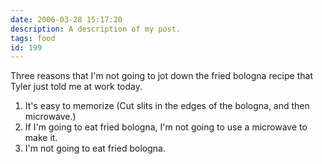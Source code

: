 ```yaml
---
date: 2006-03-28 15:17:20
description: A description of my post.
tags: food
id: 199
---
```

Three reasons that I'm not going to jot down the fried bologna recipe that Tyler just told me at work today.

<ol><li>It's easy to memorize (Cut slits in the edges of the bologna, and then microwave.)</li>

<li>If I'm going to eat fried bologna, I'm not going to use a microwave to make it.</li>

<li>I'm not going to eat fried bologna.</li></ol>
